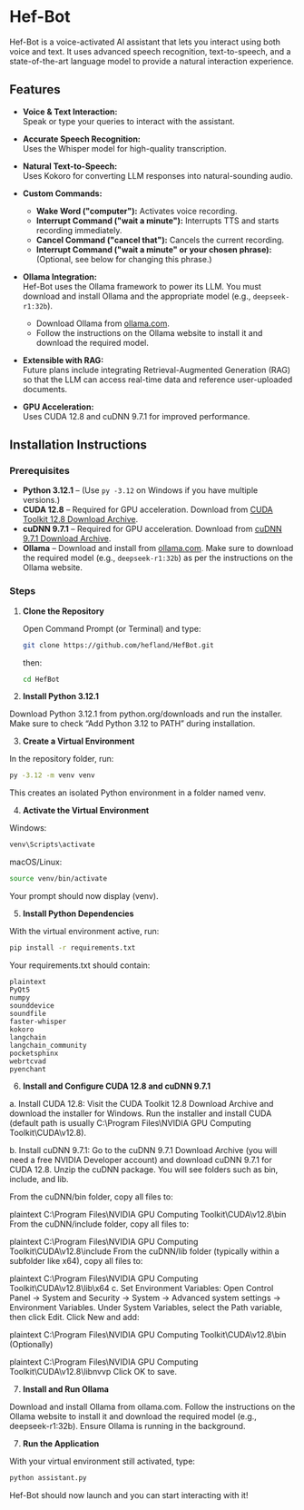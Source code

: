 # Hef-Bot

Hef-Bot is a voice-activated AI assistant that lets you interact using both voice and text. It uses advanced speech recognition, text-to-speech, and a state-of-the-art language model to provide a natural interaction experience.

## Features

- **Voice & Text Interaction:**  
  Speak or type your queries to interact with the assistant.
  
- **Accurate Speech Recognition:**  
  Uses the Whisper model for high-quality transcription.

- **Natural Text-to-Speech:**  
  Uses Kokoro for converting LLM responses into natural-sounding audio.

- **Custom Commands:**  
  - **Wake Word ("computer"):** Activates voice recording.  
  - **Interrupt Command ("wait a minute"):** Interrupts TTS and starts recording immediately.  
  - **Cancel Command ("cancel that"):** Cancels the current recording.  
  - **Interrupt Command ("wait a minute" or your chosen phrase):** (Optional, see below for changing this phrase.)

- **Ollama Integration:**  
  Hef-Bot uses the Ollama framework to power its LLM. You must download and install Ollama and the appropriate model (e.g., `deepseek-r1:32b`).  
  - Download Ollama from [ollama.com](https://ollama.com).  
  - Follow the instructions on the Ollama website to install it and download the required model.

- **Extensible with RAG:**  
  Future plans include integrating Retrieval-Augmented Generation (RAG) so that the LLM can access real-time data and reference user-uploaded documents.

- **GPU Acceleration:**  
  Uses CUDA 12.8 and cuDNN 9.7.1 for improved performance.

## Installation Instructions

### Prerequisites

- **Python 3.12.1** – (Use `py -3.12` on Windows if you have multiple versions.)
- **CUDA 12.8** – Required for GPU acceleration. Download from [CUDA Toolkit 12.8 Download Archive](https://developer.nvidia.com/cuda-12-8-download-archive).
- **cuDNN 9.7.1** – Required for GPU acceleration. Download from [cuDNN 9.7.1 Download Archive](https://developer.nvidia.com/cudnn-9-7-1-download-archive).
- **Ollama** – Download and install from [ollama.com](https://ollama.com). Make sure to download the required model (e.g., `deepseek-r1:32b`) as per the instructions on the Ollama website.

### Steps

1. **Clone the Repository**

   Open Command Prompt (or Terminal) and type:

   ```bash
   git clone https://github.com/hefland/HefBot.git
   ```
   then:

   ```bash
   cd HefBot
   ```
2. **Install Python 3.12.1**

Download Python 3.12.1 from python.org/downloads and run the installer. Make sure to check “Add Python 3.12 to PATH” during installation.

3. **Create a Virtual Environment**

In the repository folder, run:

```bash
py -3.12 -m venv venv
```
This creates an isolated Python environment in a folder named venv.

4. **Activate the Virtual Environment**

Windows:

```bash
venv\Scripts\activate
```

macOS/Linux:

```bash
source venv/bin/activate
```

Your prompt should now display (venv).

5. **Install Python Dependencies**

With the virtual environment active, run:

```bash
pip install -r requirements.txt
```
Your requirements.txt should contain:
```
plaintext
PyQt5
numpy
sounddevice
soundfile
faster-whisper
kokoro
langchain
langchain_community
pocketsphinx
webrtcvad
pyenchant
```

6. **Install and Configure CUDA 12.8 and cuDNN 9.7.1**

a. Install CUDA 12.8:
Visit the CUDA Toolkit 12.8 Download Archive and download the installer for Windows. Run the installer and install CUDA (default path is usually C:\Program Files\NVIDIA GPU Computing Toolkit\CUDA\v12.8).

b. Install cuDNN 9.7.1:
Go to the cuDNN 9.7.1 Download Archive (you will need a free NVIDIA Developer account) and download cuDNN 9.7.1 for CUDA 12.8. Unzip the cuDNN package. You will see folders such as bin, include, and lib.

From the cuDNN/bin folder, copy all files to:

plaintext
C:\Program Files\NVIDIA GPU Computing Toolkit\CUDA\v12.8\bin
From the cuDNN/include folder, copy all files to:

plaintext
C:\Program Files\NVIDIA GPU Computing Toolkit\CUDA\v12.8\include
From the cuDNN/lib folder (typically within a subfolder like x64), copy all files to:

plaintext
C:\Program Files\NVIDIA GPU Computing Toolkit\CUDA\v12.8\lib\x64
c. Set Environment Variables:
Open Control Panel → System and Security → System → Advanced system settings → Environment Variables. Under System Variables, select the Path variable, then click Edit. Click New and add:

plaintext
C:\Program Files\NVIDIA GPU Computing Toolkit\CUDA\v12.8\bin
(Optionally)

plaintext
C:\Program Files\NVIDIA GPU Computing Toolkit\CUDA\v12.8\libnvvp
Click OK to save.

7. **Install and Run Ollama**

Download and install Ollama from ollama.com. Follow the instructions on the Ollama website to install it and download the required model (e.g., deepseek-r1:32b). Ensure Ollama is running in the background.

7. **Run the Application**

With your virtual environment still activated, type:

```bash
python assistant.py
```

Hef-Bot should now launch and you can start interacting with it!
